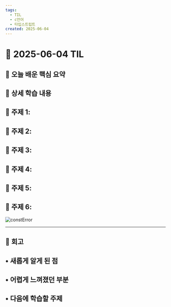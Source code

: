 ```yaml
---
tags:
  - TIL
  - c언어
  - 타입스트립트
created: 2025-06-04
---
```

# 📘 2025-06-04 TIL

## 📌 오늘 배운 핵심 요약




## 🧠 상세 학습 내용

## 📍 주제 1: 




## 📍 주제 2: 




## 📍 주제 3: 


## 📍 주제 4: 



## 📍 주제 5: 



## 📍 주제 6: 



![constError](https://seonohblog.netlify.app/assets/constError.png)



---


## 💭 회고
• **새롭게 알게 된 점**
- 

• **어렵게 느껴졌던 부분**
- 


• **다음에 학습할 주제**
- 